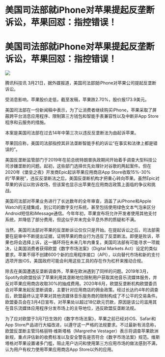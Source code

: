 # 美国司法部就iPhone对苹果提起反垄断诉讼，苹果回怼：指控错误！

# 美国司法部就iPhone对苹果提起反垄断诉讼，苹果回怼：指控错误！

![](https://inews.gtimg.com/news_bt/ObgYnsEhIZXyxXb3wG8-WkGmeWO_bxM090dkQMOr8BxlEAA/1000)

腾讯科技讯 3月21日，据外媒报道，美国司法部就iPhone对苹果公司提起反垄断诉讼。

受消息影响，苹果股价走低，截至发稿，苹果跌2.70%，股价报173.9美元。

美国司法部在一份新闻稿中表示，为了让消费者继续购买iPhone，苹果采取了屏蔽跨平台消息应用程序、限制第三方钱包和智能手表兼容性以及中断非App
Store程序和云服务的措施。

本案是美国司法部在过去14年中第三次以违反反垄断法为由起诉苹果。

苹果回应称，美国司法部指控其非法垄断智能手机的诉讼“在事实和法律上都是错误的”。

美国反垄断监管部门于2019年在前总统特朗普执政期间开始着手调查大型科技公司涉嫌垄断的问题。起初，这些部门选择优先处理针对谷歌的两起案件。但在2020年《堡垒之夜》开发商Epic起诉苹果应用商店App
Store收取15%-30%的“苹果税”，违反反垄断法之后，美国反垄断机构才把重心转向苹果。虽然Epic对苹果的诉讼以败诉收场，但该案也显示出苹果在应用商店政策上面临的争议和挑战。

美国司法部对苹果业务进行了长达数年的全年审查，涵盖了从iPhone和Apple
Watch的无缝集成，到公司的数字支付系统，甚至包括使用绿色文本气泡来区分Android短信和iMessage通信。今年年初，苹果宣布将允许开发者使用其他支付系统，并降低了部分费用，但这似乎并未完全平息外界的质疑和不满。

当然，美国司法部对苹果的反垄断诉讼仅仅只是开始。在提起诉讼之后，司法部需要在庭审中不断提出证据，证明苹果的商业行为违反了反垄断法。即便是败诉，苹果也将会选择上诉，这一循环将在未来几年内重复。美国司法部有可能寻求一项裁决，让美国消费者获得欧盟《数字市场法案》（Digital
Markets
Act）设定的类似要求。苹果不得不创建600个新的应用程序接口（API），以向替代市场和新的支付选项开放iOS，美国政府可能会利用这些工具的存在作为杠杆来推动合规。

除去在美国遭遇反垄断调查外，苹果在欧洲遇到了同样的问题。2019年3月，Spotify向欧盟投诉了苹果利用其垄断地位限制用户获取其他音乐流媒体服务，并反对苹果应用商店收取30%的抽成费用。2020年6月，欧盟反垄断机构欧盟委员会对苹果发起反垄断调查，主要针对应用商店的佣金政策。经过长达约4年的调查后，欧盟最终认定苹果对其他流媒体音乐服务商的限制构成了不公平的交易条件。欧盟委员会在3月4日宣布，对苹果处以超过18亿欧元罚款，原因是该公司滥用其在音乐流媒体应用程序分发市场上的主导地位，违反欧盟反垄断法规。

为了应对欧盟于3月7日生效的《数字市场法案》，苹果之前已经对iOS、Safari和App
Store产品进行大幅改进，以遵守这一严格的法规要求。不过最新有消息称，欧盟反垄断主管玛格丽特·维斯塔格（Margrethe
Vestager）表示将调查苹果欧洲新规，重点评估新的收费标准以及安全警告是否符合《数字市场法案》规范。维斯塔格对苹果设置诸多门槛，阻止用户访问和使用第三方应用市场的做法感到不满，认为用户有权力使用苹果应用商店App
Store以外的应用。

